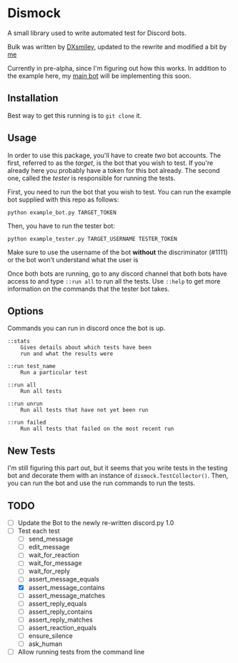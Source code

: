 # Dismock

A small library used to write automated test for Discord bots.

Bulk was written by [DXsmiley](https://github.com/DXsmiley), updated to the rewrite and modified a bit by [me](https://github.com/JacobCover)

Currently in pre-alpha, since I'm figuring out how this works. In addition to the example here, my [main bot](https://github.com/JacobCover/ReplyBot) will be implementing this soon.

## Installation

Best way to get this running is to `git clone` it.

## Usage

In order to use this package, you'll have to create *two* bot accounts. The first, referred to as the *target*, is the bot that you wish to test. If you're already here you probably have a token for this bot already. The second one, called the *tester* is responsible for running the tests.

First, you need to run the bot that you wish to test. You can run the example bot supplied with this repo as follows:
```
python example_bot.py TARGET_TOKEN
```

Then, you have to run the tester bot:
```
python example_tester.py TARGET_USERNAME TESTER_TOKEN
```

Make sure to use the username of the bot **without** the discriminator (#1111) or the bot won't understand what the user is

Once both bots are running, go to any discord channel that both bots have access to and type `::run all` to run all the tests. Use `::help` to get more information on the commands that the tester bot takes.

## Options
Commands you can run in discord once the bot is up. 

    ::stats
        Gives details about which tests have been
        run and what the results were

    ::run test_name
        Run a particular test

    ::run all
        Run all tests

    ::run unrun
        Run all tests that have not yet been run

    ::run failed
        Run all tests that failed on the most recent run


## New Tests
I'm still figuring this part out, but it seems that you write tests in the testing bot and decorate them with an instance of `dismock.TestCollector()`. Then, you can run the bot and use the run commands to run the tests.


## TODO
-[ ] Update the Bot to the newly re-written discord.py 1.0
-[ ] Test each test
    -[ ] send_message
    -[ ] edit_message
    -[ ] wait_for_reaction
    -[ ] wait_for_message
    -[ ] wait_for_reply
    -[ ] assert_message_equals
    -[x] assert_message_contains
    -[ ] assert_message_matches
    -[ ] assert_reply_equals
    -[ ] assert_reply_contains
    -[ ] assert_reply_matches
    -[ ] assert_reaction_equals
    -[ ] ensure_silence
    -[ ] ask_human
-[ ] Allow running tests from the command line